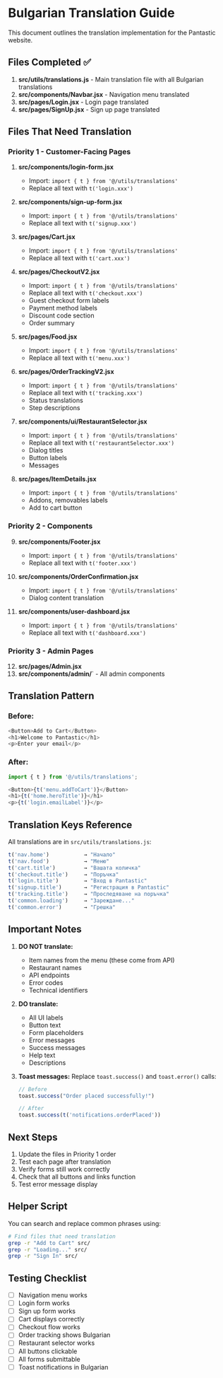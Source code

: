# Bulgarian Translation Guide

This document outlines the translation implementation for the Pantastic website.

## Files Completed ✅

1. **src/utils/translations.js** - Main translation file with all Bulgarian translations
2. **src/components/Navbar.jsx** - Navigation menu translated
3. **src/pages/Login.jsx** - Login page translated
4. **src/pages/SignUp.jsx** - Sign up page translated

## Files That Need Translation

### Priority 1 - Customer-Facing Pages

1. **src/components/login-form.jsx**
   - Import: `import { t } from '@/utils/translations'`
   - Replace all text with `t('login.xxx')`

2. **src/components/sign-up-form.jsx**
   - Import: `import { t } from '@/utils/translations'`
   - Replace all text with `t('signup.xxx')`

3. **src/pages/Cart.jsx**
   - Import: `import { t } from '@/utils/translations'`
   - Replace all text with `t('cart.xxx')`

4. **src/pages/CheckoutV2.jsx**
   - Import: `import { t } from '@/utils/translations'`
   - Replace all text with `t('checkout.xxx')`
   - Guest checkout form labels
   - Payment method labels
   - Discount code section
   - Order summary

5. **src/pages/Food.jsx**
   - Import: `import { t } from '@/utils/translations'`
   - Replace all text with `t('menu.xxx')`

6. **src/pages/OrderTrackingV2.jsx**
   - Import: `import { t } from '@/utils/translations'`
   - Replace all text with `t('tracking.xxx')`
   - Status translations
   - Step descriptions

7. **src/components/ui/RestaurantSelector.jsx**
   - Import: `import { t } from '@/utils/translations'`
   - Replace all text with `t('restaurantSelector.xxx')`
   - Dialog titles
   - Button labels
   - Messages

8. **src/pages/ItemDetails.jsx**
   - Import: `import { t } from '@/utils/translations'`
   - Addons, removables labels
   - Add to cart button

### Priority 2 - Components

9. **src/components/Footer.jsx**
   - Import: `import { t } from '@/utils/translations'`
   - Replace all text with `t('footer.xxx')`

10. **src/components/OrderConfirmation.jsx**
    - Import: `import { t } from '@/utils/translations'`
    - Dialog content translation

11. **src/components/user-dashboard.jsx**
    - Import: `import { t } from '@/utils/translations'`
    - Replace all text with `t('dashboard.xxx')`

### Priority 3 - Admin Pages

12. **src/pages/Admin.jsx**
13. **src/components/admin/**` - All admin components

## Translation Pattern

### Before:
```javascript
<Button>Add to Cart</Button>
<h1>Welcome to Pantastic</h1>
<p>Enter your email</p>
```

### After:
```javascript
import { t } from '@/utils/translations';

<Button>{t('menu.addToCart')}</Button>
<h1>{t('home.heroTitle')}</h1>
<p>{t('login.emailLabel')}</p>
```

## Translation Keys Reference

All translations are in `src/utils/translations.js`:

```javascript
t('nav.home')           → "Начало"
t('nav.food')           → "Меню"  
t('cart.title')         → "Вашата количка"
t('checkout.title')     → "Поръчка"
t('login.title')        → "Вход в Pantastic"
t('signup.title')       → "Регистрация в Pantastic"
t('tracking.title')     → "Проследяване на поръчка"
t('common.loading')     → "Зареждане..."
t('common.error')       → "Грешка"
```

## Important Notes

1. **DO NOT translate:**
   - Item names from the menu (these come from API)
   - Restaurant names
   - API endpoints
   - Error codes
   - Technical identifiers

2. **DO translate:**
   - All UI labels
   - Button text
   - Form placeholders
   - Error messages
   - Success messages
   - Help text
   - Descriptions

3. **Toast messages:**
   Replace `toast.success()` and `toast.error()` calls:
   ```javascript
   // Before
   toast.success("Order placed successfully!")
   
   // After
   toast.success(t('notifications.orderPlaced'))
   ```

## Next Steps

1. Update the files in Priority 1 order
2. Test each page after translation
3. Verify forms still work correctly
4. Check that all buttons and links function
5. Test error message display

## Helper Script

You can search and replace common phrases using:

```bash
# Find files that need translation
grep -r "Add to Cart" src/
grep -r "Loading..." src/
grep -r "Sign In" src/
```

## Testing Checklist

- [ ] Navigation menu works
- [ ] Login form works
- [ ] Sign up form works  
- [ ] Cart displays correctly
- [ ] Checkout flow works
- [ ] Order tracking shows Bulgarian
- [ ] Restaurant selector works
- [ ] All buttons clickable
- [ ] All forms submittable
- [ ] Toast notifications in Bulgarian
